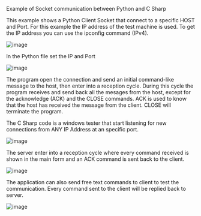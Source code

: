 Example of Socket communication between Python and C Sharp

This example shows a Python Client Socket that connect to a specific HOST and Port. For this example the IP address of the test machine is used.
To get the IP address you can use the ipconfig command (IPv4).

![image](https://github.com/ccampos-conceivable/Python-CSharp-Socket-Example/assets/162512474/4395bd8f-24c6-46c3-8d94-c4fdbc7f42cb)

In the Python file set the IP and Port

![image](https://github.com/ccampos-conceivable/Python-CSharp-Socket-Example/assets/162512474/28462207-4c7d-4fc2-8299-dcd95cb7d504)

The program open the connection and send an initial command-like message to the host, then enter into a reception cycle. During this cycle
the program receives and send back all the mesages from the host, except for the acknowledge (ACK) and the CLOSE commands. ACK is used to know
that the host has received the message from the client. CLOSE will terminate the program.

The C Sharp code is a windows tester that start listening for new connections from ANY IP Address at an specific port.

![image](https://github.com/ccampos-conceivable/Python-CSharp-Socket-Example/assets/162512474/174df4c9-268f-4637-b6ad-51a67383b1c1)

The server enter into a reception cycle where every command received is shown in the main form and an ACK command is sent back to the client.

![image](https://github.com/ccampos-conceivable/Python-CSharp-Socket-Example/assets/162512474/2b13e024-3589-4716-8be4-a987bf75591b)

The application can also send free text commands to client to test the communication. Every command sent to the client will be replied back to server.

![image](https://github.com/ccampos-conceivable/Python-CSharp-Socket-Example/assets/162512474/a8949b4d-6cb5-4ab6-9e41-827d5a51d147)
